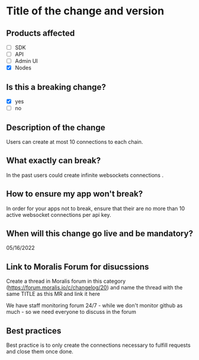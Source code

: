 # Title of the change and version

## Products affected
- [ ] SDK
- [ ] API
- [ ] Admin UI
- [X] Nodes

## Is this a breaking change?
- [X] yes
- [ ] no

## Description of the change

Users can create at most 10 connections to each chain.

## What exactly can break?

In the past users could create infinite websockets connections .

## How to ensure my app won't break?

In order for your apps not to break, ensure that their are no more than 10 active websocket connections per api key.

## When will this change go live and be mandatory?

05/16/2022

## Link to Moralis Forum for disucssions

Create a thread in Moralis forum in this category (https://forum.moralis.io/c/changelog/20) and name the thread with the same TITLE as this MR and link it here

We have staff monitoring forum 24/7 - while we don't monitor github as much - so we need everyone to discuss in the forum

## Best practices

Best practice is to only create the connections necessary to fulfill requests and close them once done.
